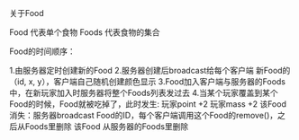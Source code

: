 关于Food

Food  代表单个食物
Foods 代表食物的集合


Food的时间顺序：

1.由服务器定时创建新的Food
2.服务器创建后broadcast给每个客户端 新Food的（id, x, y），客户端自己随机创建颜色显示
3.Food加入客户端与服务器的Foods中，在新玩家加入时服务器将整个Foods列表发过去
4.当某个玩家覆盖到某个Food的时候，Food就被吃掉了，此时发生:
    玩家point +2
    玩家mass +2
    该Food 消失：服务器broadcast Food的ID，每个客户端调用这个Food的remove()，之后从Foods里删除
    该Food 从服务器的Foods里删除